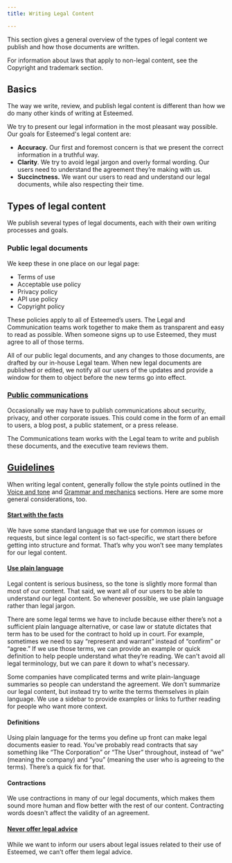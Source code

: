 ```yaml
---
title: Writing Legal Content

---
```

This section gives a general overview of the types of legal content we publish and how those documents are written.

For information about laws that apply to non-legal content, see the Copyright and trademark section.

## Basics

The way we write, review, and publish legal content is different than how we do many other kinds of writing at Esteemed. 

We try to present our legal information in the most pleasant way possible. Our goals for Esteemed's legal content are:

* **Accuracy.** Our first and foremost concern is that we present the correct information in a truthful way.
* **Clarity**. We try to avoid legal jargon and overly formal wording. Our users need to understand the agreement they’re making with us.
* **Succinctness.** We want our users to read and understand our legal documents, while also respecting their time.

## Types of legal content

We publish several types of legal documents, each with their own writing processes and goals.

### Public legal documents

We keep these in one place on our legal page:

* Terms of use
* Acceptable use policy
* Privacy policy
* API use policy
* Copyright policy

These policies apply to all of Esteemed’s users. The Legal and Communication teams work together to make them as transparent and easy to read as possible. When someone signs up to use Esteemed, they must agree to all of those terms.

All of our public legal documents, and any changes to those documents, are drafted by our in-house Legal team. When new legal documents are published or edited, we notify all our users of the updates and provide a window for them to object before the new terms go into effect.

### [Public communications](https://styleguide.esteemed.io/grammar-and-mechanics.html)

Occasionally we may have to publish communications about security, privacy, and other corporate issues. This could come in the form of an email to users, a blog post, a public statement, or a press release.

The Communications team works with the Legal team to write and publish these documents, and the executive team reviews them.

## [Guidelines](https://styleguide.esteemed.io/grammar-and-mechanics.html)

When writing legal content, generally follow the style points outlined in the [Voice and tone](https://styleguide.esteemed.io/grammar-and-mechanics.html) and [Grammar and mechanics](https://styleguide.esteemed.io/grammar-and-mechanics.html) sections. Here are some more general considerations, too.

#### [Start with the facts](https://styleguide.esteemed.io/grammar-and-mechanics.html)

We have some standard language that we use for common issues or requests, but since legal content is so fact-specific, we start there before getting into structure and format. That’s why you won’t see many templates for our legal content.

#### [Use plain language](https://styleguide.esteemed.io/grammar-and-mechanics.html)

Legal content is serious business, so the tone is slightly more formal than most of our content. That said, we want all of our users to be able to understand our legal content. So whenever possible, we use plain language rather than legal jargon.

There are some legal terms we have to include because either there’s not a sufficient plain language alternative, or case law or statute dictates that term has to be used for the contract to hold up in court. For example, sometimes we need to say “represent and warrant” instead of “confirm” or “agree.” If we use those terms, we can provide an example or quick definition to help people understand what they’re reading. We can't avoid all legal terminology, but we can pare it down to what's necessary.

Some companies have complicated terms and write plain-language summaries so people can understand the agreement. We don’t summarize our legal content, but instead try to write the terms themselves in plain language. We use a sidebar to provide examples or links to further reading for people who want more context.

#### Definitions

Using plain language for the terms you define up front can make legal documents easier to read. You’ve probably read contracts that say something like “The Corporation” or “The User” throughout, instead of “we” (meaning the company) and “you” (meaning the user who is agreeing to the terms). There’s a quick fix for that. 

#### Contractions

We use contractions in many of our legal documents, which makes them sound more human and flow better with the rest of our content. Contracting words doesn't affect the validity of an agreement.

#### [Never offer legal advice](https://styleguide.esteemed.io/writing-legal-content.html)

While we want to inform our users about legal issues related to their use of Esteemed, we can’t offer them legal advice. 